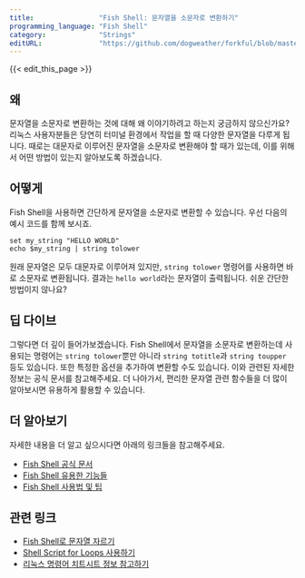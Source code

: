 ```yaml
---
title:                "Fish Shell: 문자열을 소문자로 변환하기"
programming_language: "Fish Shell"
category:             "Strings"
editURL:              "https://github.com/dogweather/forkful/blob/master/content/ko/fish-shell/converting-a-string-to-lower-case.md"
---
```


{{< edit_this_page >}}

## 왜
문자열을 소문자로 변환하는 것에 대해 왜 이야기하려고 하는지 궁금하지 않으신가요? 리눅스 사용자분들은 당연히 터미널 환경에서 작업을 할 때 다양한 문자열을 다루게 됩니다. 때로는 대문자로 이루어진 문자열을 소문자로 변환해야 할 때가 있는데, 이를 위해서 어떤 방법이 있는지 알아보도록 하겠습니다.

## 어떻게
Fish Shell을 사용하면 간단하게 문자열을 소문자로 변환할 수 있습니다. 우선 다음의 예시 코드를 함께 보시죠.

```Fish Shell
set my_string "HELLO WORLD"
echo $my_string | string tolower
```

원래 문자열은 모두 대문자로 이루어져 있지만, `string tolower` 명령어를 사용하면 바로 소문자로 변환됩니다. 결과는 `hello world`라는 문자열이 출력됩니다. 쉬운 간단한 방법이지 않나요?

## 딥 다이브
그렇다면 더 깊이 들어가보겠습니다. Fish Shell에서 문자열을 소문자로 변환하는데 사용되는 명령어는 `string tolower`뿐만 아니라 `string totitle`과 `string toupper` 등도 있습니다. 또한 특정한 옵션을 추가하여 변환할 수도 있습니다. 이와 관련된 자세한 정보는 공식 문서를 참고해주세요. 더 나아가서, 편리한 문자열 관련 함수들을 더 많이 알아보시면 유용하게 활용할 수 있습니다.

## 더 알아보기
자세한 내용을 더 알고 싶으시다면 아래의 링크들을 참고해주세요.

- [Fish Shell 공식 문서](https://fishshell.com/docs/current/index.html)
- [Fish Shell 유용한 기능들](https://github.com/jorgebucaran/awesome-fish)
- [Fish Shell 사용법 및 팁](https://dev.to/codefather1/fish-shell-tips-and-tricks-295j)

## 관련 링크
- [Fish Shell로 문자열 자르기](https://fishshell.com/docs/current/cmds/cut.html)
- [Shell Script for Loops 사용하기](https://ryanstutorials.net/bash-scripting-tutorial/bash-loops.php)
- [리눅스 명령어 치트시트 정보 참고하기](https://www.thegeekstuff.com/linux-commands-cheat-sheet/)